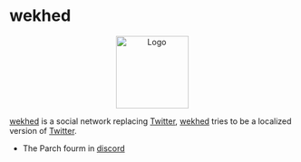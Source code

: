 # wekhed

<p style="text-align:center">
    <img src="https://wekhed.ir/themes/default/statics/img/logo.png" alt="Logo" width="128" height="128"/>
</p>

[wekhed](https://wekhed.ir) is a social network replacing [Twitter](https://twitter.com), [wekhed](https://wekhed.ir) tries to be a localized version of [Twitter](https://twitter.com).

* The Parch fourm in [discord](https://discord.gg/hUagd5THDS)
